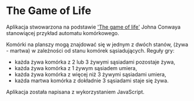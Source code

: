 # The Game of Life

Aplikacja stwowarzona na podstawie ['The game of life'](https://pl.wikipedia.org/wiki/Gra_w_%C5%BCycie#Regu%C5%82y_gry_wed%C5%82ug_Conwaya) Johna Conwaya stanowiącej przykład automatu komórkowego.

Komórki na planszy mogą znajdować się w jednym z dwóch stanów, (żywa - martwa) w zależności od stanu komórek sąsiadujących.
Reguły gry:
* każda żywa komórka z 2 lub 3 żywymi sąsiadami pozostaje żywa,
* każda żywa komórka z 1 żywym sąsiadem umiera,
* każda żywa komórka z więcej niż 3 żywymi sąsiadami umiera,
* każda martwa komórka z dokładnie 3 sąsiadami staje się żywa.

Aplikacja została napisana z wykorzystaniem JavaScript.